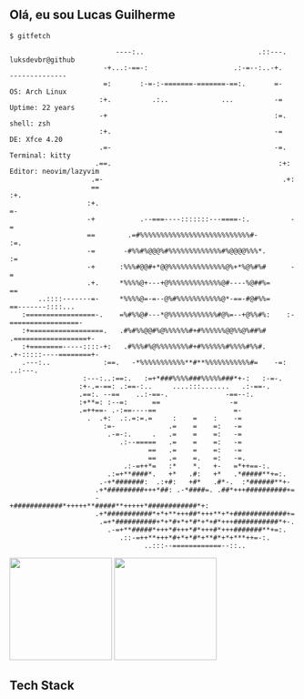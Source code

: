 ## Olá, eu sou Lucas Guilherme

```text
$ gitfetch

                          ----:..                            .::---.       luksdevbr@github                
                       -+...:-==-:                     .:-=--:..-+.        --------------              
                       =:       :-=-:-=======-=======-==:.       =-        OS: Arch Linux          
                      :+.          .:..             ...          -=        Uptime: 22 years            
                      -+                                         :=.       shell: zsh          
                      :+.                                        -=        DE: Xfce 4.20          
                      .=-                                        -=.       Terminal: kitty
                     .==.                                         :+:      Editor: neovim/lazyvim
                    .=-                                            .+:                    
                    ==                                              :+.                   
                   :+.                                               =-                   
                   -+           .--===----:::::::---====-:.          -=                   
                   ==        .=#%%%%%%%%%%%%%%%%%%%%%%%%%%%#-        :=.                  
                   -=       -#%%#%@@@%#%%%%%%%%%%%%%#%@@@@%%%*.      :=                   
                   -+      :%%%#@@#+*@@%%%%%%%%%%%%%%@%+*%@%#%#      -=                   
                   .+.     *%%%%@+---+@%%%%%%%%%%%%%@#----%@##%=     ==                   
       ..::::-------=-     *%%%%@=-=--@%#%%%%%%%%%%%@*-==-#@#%%=     ==-------::::...     
   :=================-.    =%#%%@#---*@%%%%%%%%%%%%#@%=--+@%%#%:    :-=================-  
   :+==================.   .#%#%%@@#%@%%%%%%#+#%%%%%%@@%%@%##%#    .==================+-  
   :+========-----::::-+:   .#%%%#%@%%%%%%%%#+#%%%%%%#%%%%#%%#.   .+-:::::----========+-  
   .---:..             :==.   -*%%%%%%%%%%%**#**%%%%%%%%%%%#=    -=:             ..:---.  
                  :---:..:==:.   :=+*###%%%%###%%%%%###*+-:   :-=-.                       
                 :+-.=-==: .:==-:..     ....:::.......   .:-==-.                          
                 .==:. --==    ..:-==-.              -==--:.                              
                 :+**=: :--=:      ==                 -=                                  
                 .=++==- .-:==----==                   =-                                 
                   .  .+:  .:.=:=.=     :    =    :    -=                                 
                       :=-             .=    =    =:   -=                                 
                        .-=-:.     .   .=    =    =:   -=                                 
                           .:--=====   .=    =    =:   -=                                 
                                  ==   .=    =    =:   -=                                 
                                  ==   .=    =.   =:   -=.                                
                            .:-=++*=   :*    *.   +-   =*++==-:.                          
                        .:=+**####*.   +*   .#:   +*   .*#####**+=:.                      
                      .-+*#######:  .:+#:   +#*   .#*-.  :*######**+-                     
                     .+*#########+++*##: .-*####=. .##*+++##########+=                    
                     -+############*+++++**#####**+++++*############*+:                   
                     .+*###########*+*+**+++##*+++**+*+#############+=                    
                      .=+*##########+*+*#+*+*#*+*+#*+++###########*+-.                    
                        .-=+**#####*+++*#+++*#*+++#*+++#######**+=:.                      
                           .::-=++**+++*#+*+*#*+**#*+*+***++=-:.                          
                                 ..:::--============--::..                 
```


<div>
  <img height="180em" src="https://github-readme-stats.vercel.app/api?username=luksdevbr&show_icons=true&theme=catppuccin_mocha&include_all_commits=true&count_private=true"/>
  <img height="180em" src="https://github-readme-stats.vercel.app/api/top-langs/?username=luksdevbr&layout=compact&langs_count=16&theme=catppuccin_mocha"/>
</div>

## Tech Stack
<div>
  <img src="https://img.shields.io/badge/html5-%23E34F26.svg?style=for-the-badge&logo=html5&logoColor=white" alt="" />
  <img src="https://img.shields.io/badge/css3-%231572B6.svg?style=for-the-badge&logo=css3&logoColor=white" alt="" />
  <img src="https://img.shields.io/badge/tailwindcss-%2338B2AC.svg?style=for-the-badge&logo=tailwind-css&logoColor=white" alt="" />
  <img src="https://img.shields.io/badge/javascript-%23323330.svg?style=for-the-badge&logo=javascript&logoColor=%23F7DF1E" alt="" />
  <img src="https://img.shields.io/badge/react-%2320232a.svg?style=for-the-badge&logo=react&logoColor=%2361DAFB" alt="" />
  <img src="https://img.shields.io/badge/Next-black?style=for-the-badge&logo=next.js&logoColor=white" alt="" />
  <img src="https://img.shields.io/badge/node.js-6DA55F?style=for-the-badge&logo=node.js&logoColor=white" alt="" />
  <img src="https://img.shields.io/badge/express.js-%23404d59.svg?style=for-the-badge&logo=express&logoColor=%2361DAFB" alt="" />
  <img src="https://img.shields.io/badge/NPM-%23CB3837.svg?style=for-the-badge&logo=npm&logoColor=white" alt="" />
  <img src="https://img.shields.io/badge/java-%23ED8B00.svg?style=for-the-badge&logo=openjdk&logoColor=white" alt="" />
  <img src="https://img.shields.io/badge/spring-%236DB33F.svg?style=for-the-badge&logo=spring&logoColor=white" alt="" />
  <img src="https://img.shields.io/badge/JWT-black?style=for-the-badge&logo=JSON%20web%20tokens" alt="" />
  <img src="https://img.shields.io/badge/postgres-%23316192.svg?style=for-the-badge&logo=postgresql&logoColor=white" alt="" />
  <img src="https://img.shields.io/badge/Electron-191970?style=for-the-badge&logo=Electron&logoColor=white" alt="" />
  <img src="https://img.shields.io/badge/latex-%23008080.svg?style=for-the-badge&logo=latex&logoColor=white" alt="" />
  <img src="https://img.shields.io/badge/markdown-%23000000.svg?style=for-the-badge&logo=markdown&logoColor=white" alt="" />
</div>
